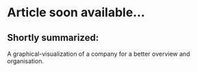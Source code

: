 # Article soon available...

## Shortly summarized:
A graphical-visualization of a company for a better overview and organisation.